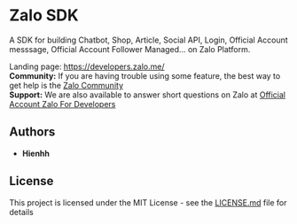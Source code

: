 # Zalo SDK

A SDK for building Chatbot, Shop, Article, Social API, Login, Official Account messsage, Official Account Follower Managed... on Zalo Platform.


Landing page: <a href="https://developers.zalo.me/">https://developers.zalo.me/</a><br>
<strong>Community:</strong> If you are having trouble using some feature, the best way to get help is the <a href="https://developers.zalo.me/community/">Zalo Community</a><br>
<strong>Support:</strong> We are also available to answer short questions on Zalo at <a href="https://zalo.me/zalo4developers">Official Account Zalo For Developers</a><br>


## Authors

* **Hienhh**

## License

This project is licensed under the MIT License - see the [LICENSE.md](LICENSE.md) file for details

